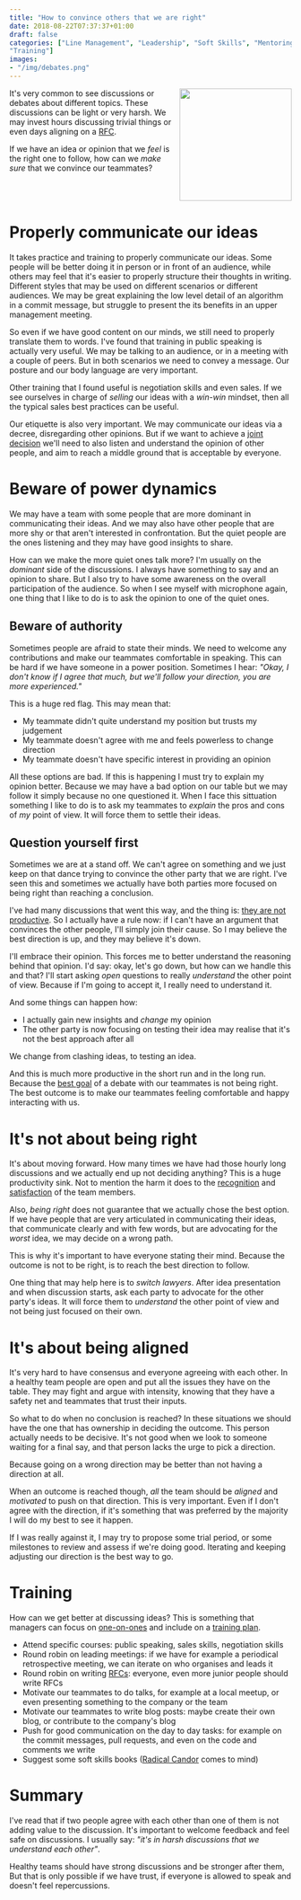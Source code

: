```yaml
---
title: "How to convince others that we are right"
date: 2018-08-22T07:37:37+01:00
draft: false
categories: ["Line Management", "Leadership", "Soft Skills", "Mentoring",
"Training"]
images:
- "/img/debates.png"
---
```


<img src='/img/debates.png' style='float:right; width:200px;margin-left:15px'/>

It's very common to see discussions or debates about different topics. These
discussions can be light or very harsh. We may invest hours discussing trivial
things or even days aligning on a [RFC](/post/rfc-driven-development/).

If we have an idea or opinion that we _feel_ is the right one to follow, how can
we _make sure_ that we convince our teammates?

<div style='clear:both'></div>
<!--more-->

# Properly communicate our ideas

It takes practice and training to properly communicate our ideas. Some people
will be better doing it in person or in front of an audience, while others may feel
that it's easier to properly structure their thoughts in writing. Different
styles that may be used on different scenarios or different audiences. We may
be great explaining the low level detail of an algorithm in a commit message, but
struggle to present the its benefits in an upper management meeting.

So even if we have good content on our minds, we still need to properly
translate them to words. I've found that training in public speaking is actually
very useful. We may be talking to an audience, or in a meeting with a
couple of peers. But in both scenarios we need to convey a message. Our posture
and our body language are very important.

Other training that I found useful is negotiation skills and even sales. If we
see ourselves in charge of _selling_ our ideas with a _win-win_ mindset, then
all the typical sales best practices can be useful.

Our etiquette is also very important. We may communicate our ideas via a
decree, disregarding other opinions. But if we want to achieve a [joint
decision](/post/decision-logs/)
we'll need to also listen and understand the opinion of other people, and aim to
reach a middle ground that is acceptable by everyone.

# Beware of power dynamics

We may have a team with some people that are more dominant in communicating
their ideas. And we may also have other people that are more shy or that
aren't interested in confrontation. But the quiet people are the ones listening
and they may have good insights to share.

How can we make the more quiet ones talk more? I'm usually on the _dominant_
side of the discussions. I always have something to say and an opinion to share.
But I also try to have some awareness on the overall participation of the
audience. So when I see myself with microphone again, one thing that I like to do
is to ask the opinion to one of the quiet ones.

## Beware of authority

Sometimes people are afraid to state their minds. We need to welcome any
contributions and make our teammates comfortable in speaking. This can be hard if
we have someone in a power position. Sometimes I hear: _"Okay, I don't know if I
agree that much, but we'll follow your direction, you are more experienced."_

This is a huge red flag. This may mean that:

* My teammate didn't quite understand my position but trusts my judgement
* My teammate doesn't agree with me and feels powerless to change direction
* My teammate doesn't have specific interest in providing an opinion

All these options are bad. If this is happening I must try to explain my opinion
better. Because we may have a bad option on our table but we may follow it
simply because no one questioned it. When I face this sittuation something I
like to do is to ask my teammates to _explain_ the pros and cons of _my_ point
of view. It will force them to settle their ideas.

## Question yourself first

Sometimes we are at a stand off. We can't agree on something and we just keep on
that dance trying to convince the other party that we are right. I've seen this
and sometimes we actually have both parties more focused on being right than
reaching a conclusion.

I've had many discussions that went this way, and the thing is: [they are not
productive](/post/productivity-index/). So I actually have a rule now: if I can't have an argument that
convinces the other people, I'll simply join their cause. So I may believe the
best direction is up, and they may believe it's down.

I'll embrace their opinion. This forces me to better understand the reasoning
behind that opinion. I'd say: okay, let's go down, but how can we handle this
and that? I'll start asking _open_ questions to really _understand_ the other
point of view. Because if I'm going to accept it, I really need to understand
it.

And some things can happen how:

* I actually gain new insights and _change_ my opinion
* The other party is now focusing on testing their idea may realise that
  it's not the best approach after all

We change from clashing ideas, to testing an idea.

And this is much more productive in the short run and in the long run. Because
the [best goal](/post/importance-of-setting-goals/) of a debate with our teammates is not being right. The best
outcome is to make our teammates feeling comfortable and happy interacting with
us.

# It's not about being right

It's about moving forward. How many times we have had those hourly long
discussions and we actually end up not deciding anything? This is a huge
productivity sink. Not to mention the harm it does to the
[recognition](/post/recognition-index/) and
[satisfaction](/post/satisfaction-index/) of the team members.

Also, _being right_ does not guarantee that we actually chose the best option. If
we have people that are very articulated in communicating their ideas, that
communicate clearly and with few words, but are advocating for the _worst_ idea,
we may decide on a wrong path.

This is why it's important to have everyone stating their mind. Because the
outcome is not to be right, is to reach the best direction to follow.

One thing that may help here is to _switch lawyers_. After idea presentation and
when discussion starts, ask each party to advocate for the other party's ideas.
It will force them to _understand_ the other point of view and not being just
focused on their own.

# It's about being aligned

It's very hard to have consensus and everyone agreeing with each other. In a
healthy team people are open and put all the issues they have on the table. They
may fight and argue with intensity, knowing that they have a safety net and
teammates that trust their inputs.

So what to do when no conclusion is reached? In these situations we should have
the one that has ownership in deciding the outcome. This person actually needs
to be decisive. It's not good when we look to someone waiting for a final say,
and that person lacks the urge to pick a direction.

Because going on a wrong direction may be better than not having a direction at
all.

When an outcome is reached though, _all_ the team should be _aligned_ and
_motivated_ to push on that direction. This is very important. Even if I don't
agree with the direction, if it's something that was preferred by the majority
I will do my best to see it happen.

If I was really against it, I may try to propose some trial period, or some
milestones to review and assess if we're doing good. Iterating and keeping
adjusting our direction is the best way to go.

# Training

How can we get better at discussing ideas? This is something that managers can
focus on [one-on-ones](/post/1on1-framework/) and include on a [training
plan](/post/quarterly-training-plan/).

* Attend specific courses: public speaking, sales skills, negotiation skills
* Round robin on leading meetings: if we have for example a periodical
  retrospective meeting, we can iterate on who organises and leads it
* Round robin on writing [RFCs](/post/rfc-driven-development/): everyone, even more junior people should write
  RFCs
* Motivate our teammates to do talks, for example at a local meetup, or even
  presenting something to the company or the team
* Motivate our teammates to write blog posts: maybe create their own blog, or
  contribute to the company's blog
* Push for good communication on the day to day tasks: for example on the
  commit messages, pull requests, and even on the code and comments we write
* Suggest some soft skills books ([Radical Candor](https://amzn.to/2vZINh3)
  comes to mind)

# Summary

I've read that if two people agree with each other than one of them is not
adding value to the discussion. It's important to welcome feedback and feel safe
on discussions. I usually say: _"it's in harsh discussions that we understand
each other"_.

Healthy teams should have strong discussions and be stronger after them, But
that is only possible if we have trust, if everyone is allowed to speak and
doesn't feel repercussions.
